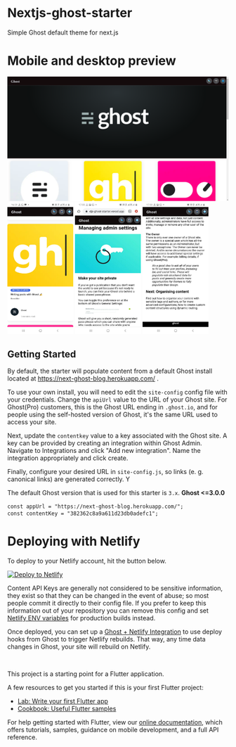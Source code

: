 # Nextjs-ghost-starter

Simple Ghost default theme for next.js
# Mobile and desktop preview
<img src = "./ss/d1.png"  >

<div class="row">
<img src = "./ss/m1.jpeg" height="300" width = "150" >
<img src = "./ss/m2.jpeg" height="300" width = "150" >
<img src = "./ss/m3.jpeg" height="300" width = "150" >
</div>



## Getting Started

By default, the starter will populate content from a default Ghost install located at https://next-ghost-blog.herokuapp.com/ .

To use your own install, you will need to edit the `site-config` config file with your credentials. Change the `apiUrl` value to the URL of your Ghost site. For Ghost(Pro) customers, this is the Ghost URL ending in `.ghost.io`, and for people using the self-hosted version of Ghost, it's the same URL used to access your site.

Next, update the `contentkey` value to a key associated with the Ghost site. A key can be provided by creating an integration within Ghost Admin. Navigate to Integrations and click "Add new integration". Name the integration appropriately and click create.

Finally, configure your desired URL in `site-config.js`, so links (e. g. canonical links) are generated correctly. Y


The default Ghost version that is used for this starter is `3.x`.
**Ghost <=3.0.0**
```
const appUrl = "https://next-ghost-blog.herokuapp.com/";
const contentKey = "382362c8a9a611d23db0adefc1";

```

# Deploying with Netlify

To deploy to your Netlify account, hit the button below.

[![Deploy to Netlify](https://www.netlify.com/img/deploy/button.svg)](https://app.netlify.com/start/deploy?repository=https://github.com/tewarig/nextjs-ghost-starter)

Content API Keys are generally not considered to be sensitive information, they exist so that they can be changed in the event of abuse; so most people commit it directly to their  config file. If you prefer to keep this information out of your repository you can remove this config and set [Netlify ENV variables](https://www.netlify.com/docs/continuous-deployment/#build-environment-variables) for production builds instead.

Once deployed, you can set up a [Ghost + Netlify Integration](https://docs.ghost.org/integrations/netlify/) to use deploy hooks from Ghost to trigger Netlify rebuilds. That way, any time data changes in Ghost, your site will rebuild on Netlify.

&nbsp;





This project is a starting point for a Flutter application.

A few resources to get you started if this is your first Flutter project:

- [Lab: Write your first Flutter app](https://flutter.dev/docs/get-started/codelab)
- [Cookbook: Useful Flutter samples](https://flutter.dev/docs/cookbook)

For help getting started with Flutter, view our
[online documentation](https://flutter.dev/docs), which offers tutorials,
samples, guidance on mobile development, and a full API reference.
